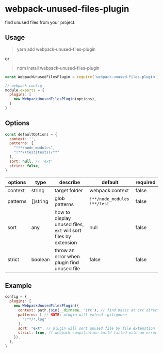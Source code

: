# webpack-unused-files-plugin

find unused files from your project.

## Usage

> yarn add webpack-unused-files-plugin

or

> npm install webpack-unused-files-plugin


```js
const WebpackUnusedFilesPlugin = require('webpack-unused-files-plugin');

// webpack config
module.exports = {
  plugins: [
    new WebpackUnusedFilesPlugin(options),
  ]
}
```

## Options

```js
const defaultOptions = {
  context: '',
  patterns: [
    "!**/node_modules",
    "!**/(test|tests)/**"
  ],
  sort: null, // 'ext'
  strict: false,
}
```

|options|type|describe|default|required|
|-- |-- |-- |-- |-- |
|context|string|target folder|webpack.context|false|
|patterns|[]string|glob patterns| `!**/node_modules !**/test` |false|
|sort|any|how to display unused files, `ext` will sort files by extension|null|false|
|strict|boolean|throw an error when plugin find unused file|false|false|


## Example

```js
config = {
  plugins: [
    new WebpackUnusedFilesPlugin({
      context: path.join(__dirname, 'src'), // find basic at src directory
      patterns: [ // NOTE: plugin will extend .gitignore
        "!**/*.log"
      ],
      sort: "ext", // plugin will sort unused file by file extenstion
      strict: true, // webpack compilcation build failed with an error
    }),
  ],
}
```
